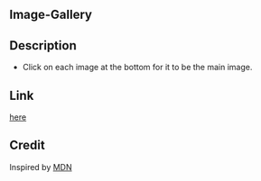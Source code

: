 ## Image-Gallery

## Description
* Click on each image at the bottom for it to be the main image.
## Link
[here]( https://eva-wamuyu.github.io/Image-Gallery/)
## Credit
Inspired by [MDN](https://developer.mozilla.org/en-US/)

